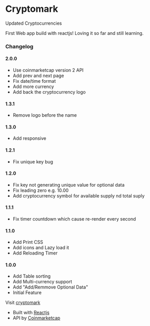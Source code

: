 # Cryptomark
Updated Cryptocurrencies 

First Web app build with reactjs! Loving it so far and still learning.

### Changelog
#### 2.0.0
* Use coinmarketcap version 2 API
* Add prev and next page
* Fix date/time format
* Add more currency
* Add back the cryptocurrency logo
#### 1.3.1
* Remove logo before the name
#### 1.3.0
* Add responsive
#### 1.2.1
* Fix unique key bug
#### 1.2.0
* Fix key not generating unique value for optional data
* Fix leading zero e.g. 10.00
* Add cryptocurrency symbol for available supply nd total suply
#### 1.1.1
* Fix timer countdown which cause re-render every second
#### 1.1.0
* Add Print CSS
* Add icons and Lazy load it
* Add Reloading Timer
#### 1.0.0
* Add Table sorting
* Add Multi-currency support
* Add "Add/Remmove Optional Data"
* Initial Feature

Visit [cryptomark](http://markanthonyuy.com/cryptomark/)

* Built with [Reactjs](https://facebook.github.io/react/)
* API by [Coinmarketcap](https://coinmarketcap.com)
